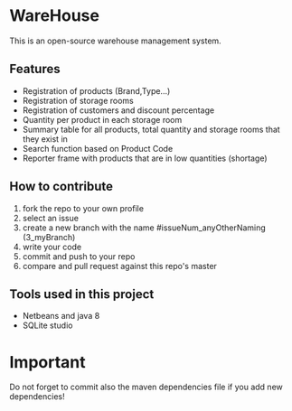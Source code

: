 # WareHouse
This is an open-source warehouse management system.

## Features
* Registration of products (Brand,Type...)
* Registration of storage rooms
* Registration of customers and discount percentage 
* Quantity per product in each storage room
* Summary table for all products, total quantity and storage rooms that they exist in
* Search function based on Product Code
* Reporter frame with products that are in low quantities (shortage)

## How to contribute
1. fork the repo to your own profile
2. select an issue
3. create a new branch with the name #issueNum_anyOtherNaming (3_myBranch)
4. write your code
5. commit and push to your repo
6. compare and pull request against this repo's master

## Tools used in this project
* Netbeans and java 8
* SQLite studio

# Important
Do not forget to commit also the maven dependencies file if you add new dependencies!



